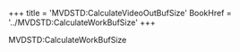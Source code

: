 +++
title = 'MVDSTD:CalculateVideoOutBufSize'
BookHref = '../MVDSTD:CalculateWorkBufSize'
+++

MVDSTD:CalculateWorkBufSize

